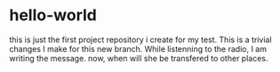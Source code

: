 # hello-world
this is just the first project repository i create for my test.
This is a trivial changes I make for this new branch.
While listenning to the radio, I am writing the message.
now, when will she be transfered to other places.
